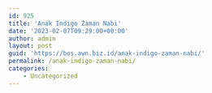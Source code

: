 ```yaml
---
id: 925
title: 'Anak Indigo Zaman Nabi'
date: '2023-02-07T09:29:00+00:00'
author: admin
layout: post
guid: 'https://bos.awn.biz.id/anak-indigo-zaman-nabi/'
permalink: /anak-indigo-zaman-nabi/
categories:
    - Uncategorized
---
```


